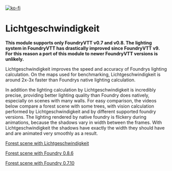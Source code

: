 [![ko-fi](https://ko-fi.com/img/githubbutton_sm.svg)](https://ko-fi.com/staebchenfisch)

# Lichtgeschwindigkeit

**This module supports only FoundryVTT v0.7 and v0.8. The lighting system in FoundryVTT has drastically improved since FoundryVTT v9. For this reason a port of this module to newer FoundryVTT versions is unlikely.**

Lichtgeschwindigkeit improves the speed and accuracy of Foundrys lighting calculation. On the maps used for benchmarking, Lichtgeschwindigkeit is around 2x-3x faster than Foundrys native lighting calculation.

In addition the lighting calculation by Lichtgeschwindigkeit is incredibly precise, providing better lighting quality than Foundry does natively, especially on scenes with many walls. For easy comparison, the videos below compare a forest scene with some trees, with vision calculation performed by Lichtgeschwindigkeit and by different supported foundry versions. The lighting rendered by native foundry is flickery during animations, because the shadows vary in width between the frames. With Lichtgeschwindigkeit the shadows have exactly the width they should have and are animated very smoothly as a result.

[Forest scene with Lichtgeschwindigkeit](https://github.com/manuelVo/foundryvtt-lichtgeschwindigkeit/blob/media/media/lichtgeschwindigkeit.mp4?raw=true)

[Forest scene with Foundry 0.8.6](https://github.com/manuelVo/foundryvtt-lichtgeschwindigkeit/blob/media/media/foundry_0.8.6.mp4?raw=true)

[Forest scene with Foundry 0.7.10](https://github.com/manuelVo/foundryvtt-lichtgeschwindigkeit/blob/media/media/foundry_0.7.10.mp4?raw=true)
